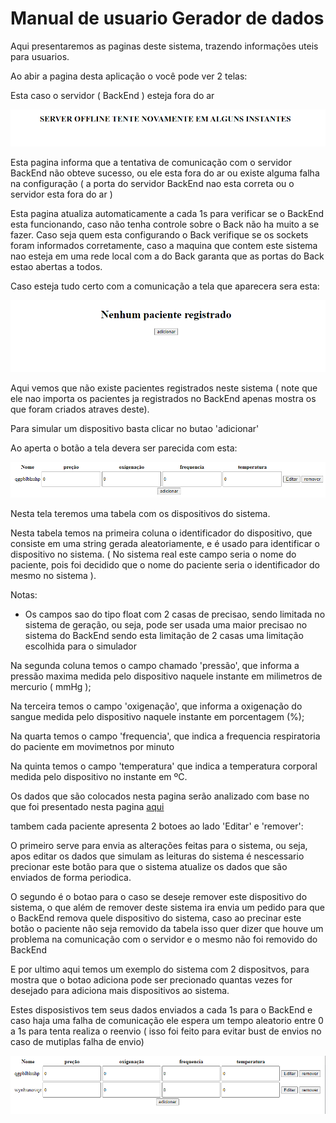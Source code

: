 # Manual de usuario Gerador de dados #

Aqui presentaremos as paginas deste sistema, trazendo informações uteis para usuarios.

Ao abir a pagina desta aplicação o você pode ver 2 telas:

Esta caso o servidor ( BackEnd ) esteja fora do ar

![Alt Text](imagens/Front_server_off.png)

Esta pagina informa que a tentativa de comunicação com o servidor BackEnd não obteve sucesso, ou ele esta fora do ar ou existe alguma falha na configuração ( a porta do servidor BackEnd nao esta correta ou o servidor esta fora do ar )

Esta pagina atualiza automaticamente a cada 1s para verificar se o BackEnd esta funcionando, caso não tenha controle sobre o Back não ha muito a se fazer. Caso seja quem esta configurando o Back verifique se os sockets foram informados corretamente, caso a maquina que contem este sistema nao esteja em uma rede local com a do Back garanta que as portas do Back estao abertas a todos.

Caso esteja tudo certo com a comunicação a tela que aparecera sera esta:

![Alt Text](imagens/simulador_sem_paciente.png)

Aqui vemos que não existe pacientes registrados neste sistema ( note que ele nao importa os pacientes ja registrados no BackEnd apenas mostra os que foram criados atraves deste).

Para simular um dispositivo basta clicar no butao 'adicionar'

Ao aperta o botão a tela devera ser parecida com esta:

![Alt Text](imagens/simulador_com_paciente.png)

Nesta tela teremos uma tabela com os dispositivos do sistema.

Nesta tabela temos na primeira coluna o identificador do dispositivo, que consiste em uma string gerada aleatoriamente, e é usado para identificar o dispositivo no sistema. ( No sistema real este campo seria o nome do paciente, pois foi decidido que o nome do paciente seria o identificador do mesmo no sistema ).

Notas:  

- Os campos sao do tipo float com 2 casas de precisao, sendo limitada no sistema de geração, ou seja, pode ser usada uma maior precisao no sistema do BackEnd sendo esta limitação de 2 casas uma limitação escolhida para o simulador

Na segunda coluna temos o campo chamado 'pressão', que informa a pressão maxima medida pelo dispositivo naquele instante em milimetros de mercurio ( mmHg );

Na terceira temos o campo 'oxigenação', que informa a oxigenação do sangue medida pelo dispositivo naquele instante em porcentagem (%);

Na quarta temos o campo 'frequencia', que indica a frequencia respiratoria do paciente em movimetnos por minuto

Na quinta temos o campo 'temperatura' que indica a temperatura corporal medida pelo dispositivo no instante em ºC.

Os dados que são colocados nesta pagina serão analizado com base no que foi presentado nesta pagina [aqui](https://www.hospitaldaluz.pt/pt/guia-de-saude/saude-e-bem-estar/220/com-covid-19-a-que-estar-atento)

tambem cada paciente apresenta 2 botoes ao lado 'Editar' e 'remover':

O primeiro serve para envia as alterações feitas para o sistema, ou seja, apos editar os dados que simulam as leituras do sistema é nescessario precionar este botão para que o sistema atualize os dados que são enviados de forma periodica.

O segundo é o botao para o caso se deseje remover este dispositivo do sistema, o que além de remover deste sistema ira envia um pedido para que o BackEnd remova quele dispositivo do sistema, caso ao precinar este botão o paciente não seja removido da tabela isso quer dizer que houve um problema na comunicação com o servidor e o mesmo não foi removido do BackEnd

E por ultimo aqui temos um exemplo do sistema com 2 dispositvos, para mostra que o botao adiciona pode ser precionado quantas vezes for desejado para adiciona mais dispositivos ao sistema.

Estes disposistivos tem seus dados enviados a cada 1s para o BackEnd e caso haja uma falha de comunicação ele espera um tempo aleatorio entre 0 a 1s para tenta realiza o reenvio ( isso foi feito para evitar bust de envios no caso de mutiplas falha de envio)

![Alt Text](imagens/simulador_com_pacientes.png)

